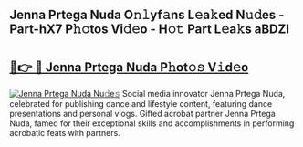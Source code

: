 ## Jenna Prtega Nuda O𝚗𝚕yf𝚊ns L𝚎a𝚔ed N𝚞𝚍es - Part-hX7 P𝚑𝚘tos Vi𝚍𝚎o - H𝚘𝚝 Part L𝚎a𝚔s aBDZl

# <h2><a href="http://kf1nqbo.oniu.top/?m=Jenna+Prtega+Nuda">🔗👉 🔴 Jenna Prtega Nuda P𝚑ot𝚘𝚜 V𝚒d𝚎o</a></h2>

[![Jenna Prtega Nuda Nu𝚍e𝚜](https://i.imgur.com/0qMVB7G.gif)](http://kf1nqbo.oniu.top/?m=Jenna+Prtega+Nuda)
Social media innovator Jenna Prtega Nuda, celebrated for publishing dance and lifestyle content, featuring dance presentations and personal vlogs. Gifted acrobat partner Jenna Prtega Nuda, famed for their exceptional skills and accomplishments in performing acrobatic feats with partners.  
